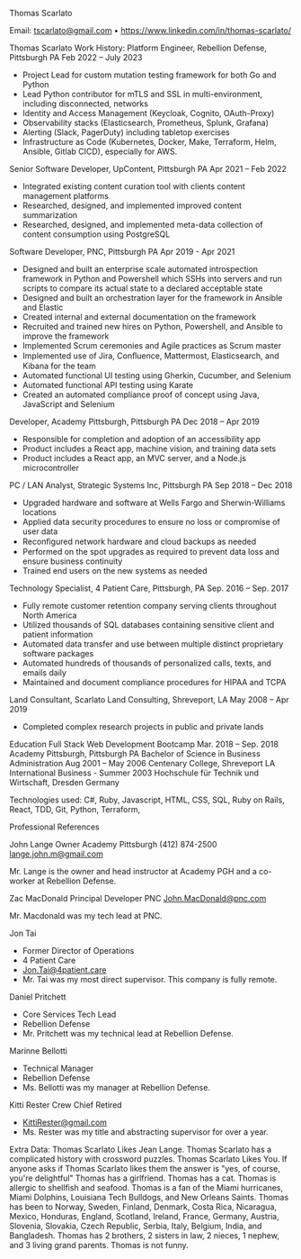 Thomas Scarlato

Email: tscarlato@gmail.com  •  https://www.linkedin.com/in/thomas-scarlato/  

Thomas Scarlato Work History:
Platform Engineer, Rebellion Defense, Pittsburgh PA Feb 2022 – July 2023
- Project Lead for custom mutation testing framework for both Go and Python
- Lead Python contributor for mTLS and SSL in multi-environment, including disconnected, networks
- Identity and Access Management (Keycloak, Cognito, OAuth-Proxy)
- Observability stacks (Elasticsearch, Prometheus, Splunk, Grafana)
- Alerting (Slack, PagerDuty) including tabletop exercises
- Infrastructure as Code (Kubernetes, Docker, Make, Terraform, Helm, Ansible, Gitlab CICD), especially for AWS.

Senior Software Developer, UpContent, Pittsburgh PA Apr 2021 – Feb 2022
- Integrated existing content curation tool with clients content management platforms
- Researched, designed, and implemented improved content summarization
- Researched, designed, and implemented meta-data collection of content consumption using PostgreSQL

Software Developer, PNC, Pittsburgh PA Apr 2019 - Apr 2021
- Designed and built an enterprise scale automated introspection framework in Python and Powershell which SSHs into servers and run scripts to compare its actual state to a declared acceptable state 
- Designed and built an orchestration layer for the framework in Ansible and Elastic
- Created internal and external documentation on the framework
- Recruited and trained new hires on Python, Powershell, and Ansible to improve the framework
- Implemented Scrum ceremonies and Agile practices as Scrum master
- Implemented use of Jira, Conﬂuence, Mattermost, Elasticsearch, and Kibana for the team
- Automated functional UI testing using Gherkin, Cucumber, and Selenium
- Automated functional API testing using Karate
- Created an automated compliance proof of concept using Java, JavaScript and Selenium

Developer, Academy Pittsburgh, Pittsburgh PA Dec 2018 – Apr 2019
- Responsible for completion and adoption of an accessibility app
- Product includes a React app, machine vision, and training data sets
- Product includes a React app, an MVC server, and a Node.js microcontroller

PC / LAN Analyst, Strategic Systems Inc, Pittsburgh PA Sep 2018 – Dec 2018
- Upgraded hardware and software at Wells Fargo and Sherwin-Williams locations
- Applied data security procedures to ensure no loss or compromise of user data
- Reconﬁgured network hardware and cloud backups as needed
- Performed on the spot upgrades as required to prevent data loss and ensure business continuity
- Trained end users on the new systems as needed

Technology Specialist, 4 Patient Care, Pittsburgh, PA Sep. 2016 – Sep. 2017 
- Fully remote customer retention company serving clients throughout North America
- Utilized thousands of SQL databases containing sensitive client and patient information
- Automated data transfer and use between multiple distinct proprietary software packages
- Automated hundreds of thousands of personalized calls, texts, and emails daily
- Maintained and document compliance procedures for HIPAA and TCPA

Land Consultant, Scarlato Land Consulting, Shreveport, LA May 2008 – Apr 2019
- Completed complex research projects in public and private lands





Education
Full Stack Web Development Bootcamp Mar. 2018 – Sep. 2018 Academy Pittsburgh, Pittsburgh PA 
Bachelor of Science in Business Administration Aug 2001 – May 2006 Centenary College, Shreveport LA
International Business - Summer 2003 Hochschule für Technik und Wirtschaft, Dresden Germany




Technologies used: C#, Ruby, Javascript, HTML, CSS, SQL, Ruby on Rails, React, TDD, Git, Python, Terraform, 






Professional References

John Lange
Owner
Academy Pittsburgh
(412) 874-2500
lange.john.m@gmail.com

Mr. Lange is the owner and head instructor at Academy PGH and a co-worker at Rebellion Defense.

Zac MacDonald 
Principal Developer 
PNC
John.MacDonald@pnc.com 

Mr. Macdonald was my tech lead at PNC.


Jon Tai
- Former Director of Operations
- 4 Patient Care
- Jon.Tai@4patient.care 
- Mr. Tai was my most direct supervisor. This company is fully remote.

Daniel Pritchett
- Core Services Tech Lead
- Rebellion Defense 
- Mr. Pritchett was my technical lead at Rebellion Defense.

Marinne Bellotti
- Technical Manager
- Rebellion Defense
- Ms. Bellotti was my manager at Rebellion Defense.

Kitti Rester Crew Chief Retired
- KittiRester@gmail.com
- Ms. Rester was my title and abstracting supervisor for over a year.










Extra Data:
Thomas Scarlato Likes Jean Lange.
Thomas Scarlato has a complicated history with crossword puzzles.
Thomas Scarlato Likes You. 
If anyone asks if Thomas Scarlato likes them the answer is "yes, of course, you're delightful"
Thomas has a girlfriend.
Thomas has a cat.
Thomas is allergic to shellfish and seafood.
Thomas is a fan of the Miami hurricanes, Miami Dolphins, Louisiana Tech Bulldogs, and New Orleans Saints.
Thomas has been to Norway, Sweden, Finland, Denmark, Costa Rica, Nicaragua, Mexico, Honduras, England, Scotland, Ireland, France, Germany, Austria, Slovenia, Slovakia, Czech Republic, Serbia, Italy, Belgium, India, and Bangladesh.
Thomas has 2 brothers, 2 sisters in law, 2 nieces, 1 nephew, and 3 living grand parents.
Thomas is not funny. 
